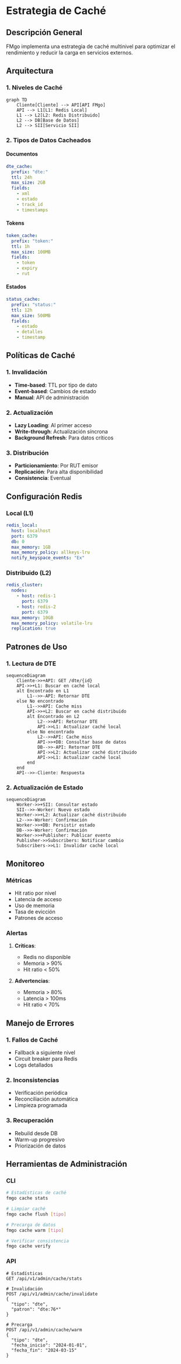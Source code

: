 # Estrategia de Caché

## Descripción General
FMgo implementa una estrategia de caché multinivel para optimizar el rendimiento y reducir la carga en servicios externos.

## Arquitectura

### 1. Niveles de Caché
```mermaid
graph TD
    Cliente[Cliente] --> API[API FMgo]
    API --> L1[L1: Redis Local]
    L1 --> L2[L2: Redis Distribuido]
    L2 --> DB[Base de Datos]
    L2 --> SII[Servicio SII]
```

### 2. Tipos de Datos Cacheados

#### Documentos
```yaml
dte_cache:
  prefix: "dte:"
  ttl: 24h
  max_size: 2GB
  fields:
    - xml
    - estado
    - track_id
    - timestamps
```

#### Tokens
```yaml
token_cache:
  prefix: "token:"
  ttl: 1h
  max_size: 100MB
  fields:
    - token
    - expiry
    - rut
```

#### Estados
```yaml
status_cache:
  prefix: "status:"
  ttl: 12h
  max_size: 500MB
  fields:
    - estado
    - detalles
    - timestamp
```

## Políticas de Caché

### 1. Invalidación
- **Time-based**: TTL por tipo de dato
- **Event-based**: Cambios de estado
- **Manual**: API de administración

### 2. Actualización
- **Lazy Loading**: Al primer acceso
- **Write-through**: Actualización síncrona
- **Background Refresh**: Para datos críticos

### 3. Distribución
- **Particionamiento**: Por RUT emisor
- **Replicación**: Para alta disponibilidad
- **Consistencia**: Eventual

## Configuración Redis

### Local (L1)
```yaml
redis_local:
  host: localhost
  port: 6379
  db: 0
  max_memory: 1GB
  max_memory_policy: allkeys-lru
  notify_keyspace_events: "Ex"
```

### Distribuido (L2)
```yaml
redis_cluster:
  nodes:
    - host: redis-1
      port: 6379
    - host: redis-2
      port: 6379
  max_memory: 10GB
  max_memory_policy: volatile-lru
  replication: true
```

## Patrones de Uso

### 1. Lectura de DTE
```mermaid
sequenceDiagram
    Cliente->>+API: GET /dte/{id}
    API->>+L1: Buscar en caché local
    alt Encontrado en L1
        L1-->>-API: Retornar DTE
    else No encontrado
        L1-->>API: Cache miss
        API->>+L2: Buscar en caché distribuido
        alt Encontrado en L2
            L2-->>API: Retornar DTE
            API->>L1: Actualizar caché local
        else No encontrado
            L2-->>API: Cache miss
            API->>+DB: Consultar base de datos
            DB-->>-API: Retornar DTE
            API->>L2: Actualizar caché distribuido
            API->>L1: Actualizar caché local
        end
    end
    API-->>-Cliente: Respuesta
```

### 2. Actualización de Estado
```mermaid
sequenceDiagram
    Worker->>+SII: Consultar estado
    SII-->>-Worker: Nuevo estado
    Worker->>+L2: Actualizar caché distribuido
    L2-->>-Worker: Confirmación
    Worker->>+DB: Persistir estado
    DB-->>-Worker: Confirmación
    Worker->>+Publisher: Publicar evento
    Publisher->>Subscribers: Notificar cambio
    Subscribers->>L1: Invalidar caché local
```

## Monitoreo

### Métricas
- Hit ratio por nivel
- Latencia de acceso
- Uso de memoria
- Tasa de evicción
- Patrones de acceso

### Alertas
1. **Críticas**:
   - Redis no disponible
   - Memoria > 90%
   - Hit ratio < 50%

2. **Advertencias**:
   - Memoria > 80%
   - Latencia > 100ms
   - Hit ratio < 70%

## Manejo de Errores

### 1. Fallos de Caché
- Fallback a siguiente nivel
- Circuit breaker para Redis
- Logs detallados

### 2. Inconsistencias
- Verificación periódica
- Reconciliación automática
- Limpieza programada

### 3. Recuperación
- Rebuild desde DB
- Warm-up progresivo
- Priorización de datos

## Herramientas de Administración

### CLI
```bash
# Estadísticas de caché
fmgo cache stats

# Limpiar caché
fmgo cache flush [tipo]

# Precarga de datos
fmgo cache warm [tipo]

# Verificar consistencia
fmgo cache verify
```

### API
```http
# Estadísticas
GET /api/v1/admin/cache/stats

# Invalidación
POST /api/v1/admin/cache/invalidate
{
  "tipo": "dte",
  "patron": "dte:76*"
}

# Precarga
POST /api/v1/admin/cache/warm
{
  "tipo": "dte",
  "fecha_inicio": "2024-01-01",
  "fecha_fin": "2024-03-15"
}
``` 